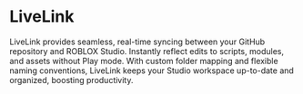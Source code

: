 # LiveLink
LiveLink provides seamless, real-time syncing between your GitHub repository and ROBLOX Studio. Instantly reflect edits to scripts, modules, and assets without Play mode. With custom folder mapping and flexible naming conventions, LiveLink keeps your Studio workspace up-to-date and organized, boosting productivity.

